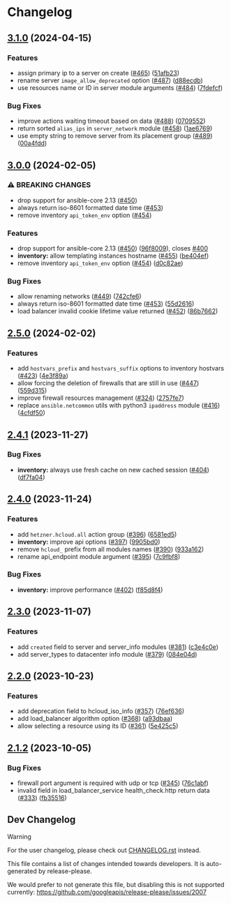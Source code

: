 # Changelog

## [3.1.0](https://github.com/ansible-collections/hetzner.hcloud/compare/3.0.0...3.1.0) (2024-04-15)


### Features

* assign primary ip to a server on create ([#465](https://github.com/ansible-collections/hetzner.hcloud/issues/465)) ([51afb23](https://github.com/ansible-collections/hetzner.hcloud/commit/51afb2316639d3b996b29544534aaeff6122904c))
* rename server `image_allow_deprecated` option ([#487](https://github.com/ansible-collections/hetzner.hcloud/issues/487)) ([d88ecdb](https://github.com/ansible-collections/hetzner.hcloud/commit/d88ecdbccc0da0a61338d23673adf6a6fded211c))
* use resources name or ID in server module arguments ([#484](https://github.com/ansible-collections/hetzner.hcloud/issues/484)) ([7fdefcf](https://github.com/ansible-collections/hetzner.hcloud/commit/7fdefcfa0243b84a3edb58566ec710e4f4a6db8d))


### Bug Fixes

* improve actions waiting timeout based on data ([#488](https://github.com/ansible-collections/hetzner.hcloud/issues/488)) ([0709552](https://github.com/ansible-collections/hetzner.hcloud/commit/07095529a4a23dc380ab4678963da9dceb665fd4))
* return sorted `alias_ips` in `server_network` module ([#458](https://github.com/ansible-collections/hetzner.hcloud/issues/458)) ([1ae6769](https://github.com/ansible-collections/hetzner.hcloud/commit/1ae6769210b1a845084c88c58a545bebc067ca48))
* use empty string to remove server from its placement group ([#489](https://github.com/ansible-collections/hetzner.hcloud/issues/489)) ([00a4fdd](https://github.com/ansible-collections/hetzner.hcloud/commit/00a4fdd58aba74ab7e8e1a26ff59beea452c2add))

## [3.0.0](https://github.com/ansible-collections/hetzner.hcloud/compare/2.5.0...3.0.0) (2024-02-05)


### ⚠ BREAKING CHANGES

* drop support for ansible-core 2.13 ([#450](https://github.com/ansible-collections/hetzner.hcloud/issues/450))
* always return iso-8601 formatted date time ([#453](https://github.com/ansible-collections/hetzner.hcloud/issues/453))
* remove inventory `api_token_env` option ([#454](https://github.com/ansible-collections/hetzner.hcloud/issues/454))

### Features

* drop support for ansible-core 2.13 ([#450](https://github.com/ansible-collections/hetzner.hcloud/issues/450)) ([96f8009](https://github.com/ansible-collections/hetzner.hcloud/commit/96f8009214d5d57357cf165bfa5e7c3507d0d6e1)), closes [#400](https://github.com/ansible-collections/hetzner.hcloud/issues/400)
* **inventory:** allow templating instances hostname ([#455](https://github.com/ansible-collections/hetzner.hcloud/issues/455)) ([be404ef](https://github.com/ansible-collections/hetzner.hcloud/commit/be404ef18165c933fbdd7de92773d38e3426efec))
* remove inventory `api_token_env` option ([#454](https://github.com/ansible-collections/hetzner.hcloud/issues/454)) ([d0c82ae](https://github.com/ansible-collections/hetzner.hcloud/commit/d0c82aec86f844ccb1dcc07ec4acf9eedc87730d))


### Bug Fixes

* allow renaming networks ([#449](https://github.com/ansible-collections/hetzner.hcloud/issues/449)) ([742cfe6](https://github.com/ansible-collections/hetzner.hcloud/commit/742cfe6d7446d0b54240de5342ef8bb9679cff64))
* always return iso-8601 formatted date time ([#453](https://github.com/ansible-collections/hetzner.hcloud/issues/453)) ([55d2616](https://github.com/ansible-collections/hetzner.hcloud/commit/55d26162b329cbb5bcff8ed63e5960bef4a897c8))
* load balancer invalid cookie lifetime value returned ([#452](https://github.com/ansible-collections/hetzner.hcloud/issues/452)) ([86b7662](https://github.com/ansible-collections/hetzner.hcloud/commit/86b76620daf9684edffefcb0f3d3d0220bbe5f2c))

## [2.5.0](https://github.com/ansible-collections/hetzner.hcloud/compare/2.4.1...2.5.0) (2024-02-02)


### Features

* add `hostvars_prefix` and `hostvars_suffix` options to inventory hostvars ([#423](https://github.com/ansible-collections/hetzner.hcloud/issues/423)) ([4e3f89a](https://github.com/ansible-collections/hetzner.hcloud/commit/4e3f89aed3be6f040e304521d69329c313616df5))
* allow forcing the deletion of firewalls that are still in use ([#447](https://github.com/ansible-collections/hetzner.hcloud/issues/447)) ([559d315](https://github.com/ansible-collections/hetzner.hcloud/commit/559d31561ad1e0fcf8dd14523bd3eb4262a8a3c1))
* improve firewall resources management ([#324](https://github.com/ansible-collections/hetzner.hcloud/issues/324)) ([2757fe7](https://github.com/ansible-collections/hetzner.hcloud/commit/2757fe745fcd80409290a453db72e9e6e4016f8f))
* replace `ansible.netcommon` utils with python3 `ipaddress` module ([#416](https://github.com/ansible-collections/hetzner.hcloud/issues/416)) ([4cfdf50](https://github.com/ansible-collections/hetzner.hcloud/commit/4cfdf50b26536c468705c729cdb48d4b2d421571))

## [2.4.1](https://github.com/ansible-collections/hetzner.hcloud/compare/2.4.0...2.4.1) (2023-11-27)


### Bug Fixes

* **inventory:** always use fresh cache on new cached session ([#404](https://github.com/ansible-collections/hetzner.hcloud/issues/404)) ([df7fa04](https://github.com/ansible-collections/hetzner.hcloud/commit/df7fa041494eb3609fcdbe65517a58a6396e0a84))

## [2.4.0](https://github.com/ansible-collections/hetzner.hcloud/compare/2.3.0...2.4.0) (2023-11-24)


### Features

* add `hetzner.hcloud.all` action group ([#396](https://github.com/ansible-collections/hetzner.hcloud/issues/396)) ([6581ed5](https://github.com/ansible-collections/hetzner.hcloud/commit/6581ed50db8fd7a3e7525cb364acd63fec256c3a))
* **inventory:** improve api options ([#397](https://github.com/ansible-collections/hetzner.hcloud/issues/397)) ([9905bd0](https://github.com/ansible-collections/hetzner.hcloud/commit/9905bd0e01ca5a21bb2db94f29a4c5276ffc638b))
* remove `hcloud_` prefix from all modules names ([#390](https://github.com/ansible-collections/hetzner.hcloud/issues/390)) ([933a162](https://github.com/ansible-collections/hetzner.hcloud/commit/933a16249bc224ee135fcf28a2ebb9ad34978d85))
* rename api_endpoint module argument ([#395](https://github.com/ansible-collections/hetzner.hcloud/issues/395)) ([7c9fbf8](https://github.com/ansible-collections/hetzner.hcloud/commit/7c9fbf85a734bc7884ff967680beb1fe422dc0ff))


### Bug Fixes

* **inventory:** improve performance ([#402](https://github.com/ansible-collections/hetzner.hcloud/issues/402)) ([f85d8f4](https://github.com/ansible-collections/hetzner.hcloud/commit/f85d8f4492f5c400dfcc4601f8212b6310f5c691))

## [2.3.0](https://github.com/ansible-collections/hetzner.hcloud/compare/2.2.0...2.3.0) (2023-11-07)

### Features

- add `created` field to server and server_info modules ([#381](https://github.com/ansible-collections/hetzner.hcloud/issues/381)) ([c3e4c0e](https://github.com/ansible-collections/hetzner.hcloud/commit/c3e4c0ea0a77bec26b83476af99d35078ed9cf6d))
- add server_types to datacenter info module ([#379](https://github.com/ansible-collections/hetzner.hcloud/issues/379)) ([084e04d](https://github.com/ansible-collections/hetzner.hcloud/commit/084e04d576798e7b49c5c3101803e7b8d2e80181))

## [2.2.0](https://github.com/ansible-collections/hetzner.hcloud/compare/2.1.2...2.2.0) (2023-10-23)

### Features

- add deprecation field to hcloud_iso_info ([#357](https://github.com/ansible-collections/hetzner.hcloud/issues/357)) ([76ef636](https://github.com/ansible-collections/hetzner.hcloud/commit/76ef636f07feb91daa91ecaa17619d10fea7d6e4))
- add load_balancer algorithm option ([#368](https://github.com/ansible-collections/hetzner.hcloud/issues/368)) ([a93dbaa](https://github.com/ansible-collections/hetzner.hcloud/commit/a93dbaa428a128555d71a9ef36a1a6c211e09952))
- allow selecting a resource using its ID ([#361](https://github.com/ansible-collections/hetzner.hcloud/issues/361)) ([5e425c5](https://github.com/ansible-collections/hetzner.hcloud/commit/5e425c56c2643f7c0c68b7c6feb8d3e098d4bcdb))

## [2.1.2](https://github.com/ansible-collections/hetzner.hcloud/compare/2.1.1...v2.1.2) (2023-10-05)

### Bug Fixes

- firewall port argument is required with udp or tcp ([#345](https://github.com/ansible-collections/hetzner.hcloud/issues/345)) ([76c1abf](https://github.com/ansible-collections/hetzner.hcloud/commit/76c1abf44764778aa6e11bae57df5ee5f69a947b))
- invalid field in load_balancer_service health_check.http return data ([#333](https://github.com/ansible-collections/hetzner.hcloud/issues/333)) ([fb35516](https://github.com/ansible-collections/hetzner.hcloud/commit/fb35516e7609fad4dd3fa75138dbc603f83d9aa0))

## Dev Changelog

> [!WARNING]
> For the user changelog, please check out [CHANGELOG.rst](../CHANGELOG.rst) instead.

This file contains a list of changes intended towards developers. It is auto-generated by release-please.

We would prefer to not generate this file, but disabling this is not supported currently: https://github.com/googleapis/release-please/issues/2007
